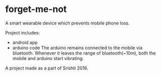 # forget-me-not
A smart wearable device which prevents mobile phone loss. 

Project includes:
  * android app
  * arduino code
The arduino remains connected to the mobile via bluetooth. 
Whenever it leaves the range of bluetooth(~10m), both the mobile and arduino start vibrating.

A project made as a part of Srishti 2016. 
